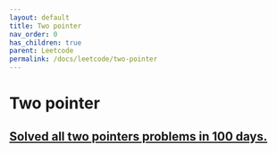 ```yaml
---
layout: default
title: Two pointer
nav_order: 0
has_children: true
parent: Leetcode
permalink: /docs/leetcode/two-pointer
---
```


# Two pointer

[Solved all two pointers problems in 100 days.][1]
--------
[1]: https://leetcode.com/discuss/study-guide/1688903/Solved-all-two-pointers-problems-in-100-days
